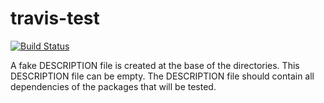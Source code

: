 travis-test
===========
[![Build Status](https://travis-ci.org/csgillespie/travis-test.png?branch=master)](https://travis-ci.org/csgillespie/travis-test)

A fake DESCRIPTION file is created at the base of the directories. This DESCRIPTION file can be empty. 
The DESCRIPTION file should contain all dependencies of the packages that will be tested.
